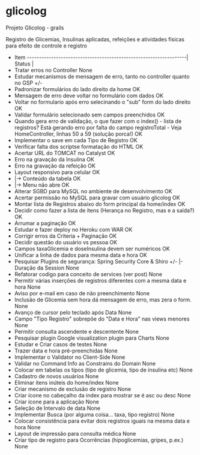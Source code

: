 # glicolog
Projeto Glicolog - grails

Registro de Glicemias, Insulinas aplicadas, refeições e atividades físicas para efeito de controle e registro


* Item ------------------------------------------------------------------| Status |
* Tratar erros no Controller                                                None
* Estudar mecanismos de mensagem de erro, tanto no controller quanto no GSP +/-
* Padronizar formulários do lado direito da home                            OK
* Mensagem de erro deve voltar no formulário com dados                      OK
* Voltar no formulario após erro selecinando o "sub" form do lado direito   OK
* Validar formulário selecionado sem campos preenchidos                     OK
* Quando gera erro de validação, o que fazer com o index() - lista de registros? Está gerando erro por falta do campo registroTotal - Veja HomeController, linhas 50 a 59 (solução porca!)                                                                                                   OK
* Implementar o save em cada Tipo de Registro                               OK
* Verificar falta dos scriptse formatação do HTML                           OK
* Acertar URL do TOMCAT no Catalyst                                         OK
* Erro na gravação da Insulina                                              OK
* Erro na gravação da refeição                                              OK
* Layout responsivo para celular                                            OK
* |-> Conteúdo da tabela                                                    OK
* |-> Menu não abre                                                         OK
* Alterar SGBD para MySQL no ambiente de desenvolvimento                    OK
* Acertar permissão no MySQL para gravar com usuário glicolog               OK
* Montar lista de Registros abaixo do form principal da home/index          OK
* Decidir como fazer a lista de itens (Herança no Registro, mas e a saída?) OK
* Arrumar a paginação                                                       OK
* Estudar e fazer deploy no Heroku com WAR                                  OK
* Corrigir erros da Criteria + Paginação                                    OK
* Decidir questão do usuário vs pessoa                                      OK
* Campos taxaGlicemia e doseInsulina devem ser numéricos                    OK
* Unificar a linha de dados para mesma data e hora                          OK
* Pesquisar Plugins de segurança: Spring Security Core & Shiro              +/-
   |- Duração da Session                                                    None
* Refatorar codigo para conceito de services (ver post)                     None
* Permitir várias inserções de registros diferentes com a mesma data e hora None
* Aviso por e-mail em caso de não preenchimento                             None
* Inclusão de Glicemia sem hora dá mensagem de erro, mas zera o form.       None
* Avanço de cursor pelo teclado após Data                                   None
* Campo "Tipo Registro" sobrepõe do "Data e Hora" nas views menores         None
* Permitir consulta ascendente e descentente                                None
* Pesquisar plugin Google visualization plugin para Charts                  None
* Estudar e Criar casos de testes                                           None
* Trazer data e hora pré-preenchidas                                        None
* Implementar o Validator no Client-Side                                    None
* Validar no Command Info as Constrains do Domain                           None
* Colocar em tabelas os tipos (tipo de glicemia, tipo de insulina etc)      None
* Cadastro de novos usuários                                                None
* Eliminar itens inúteis do home/index                                      None
* Criar mecanismo de exclusão de registro                                   None
* Criar ícone no cabeçalho da index para mostrar se é asc ou desc           None
* Criar ícone para a aplicação                                              None
* Seleção de Intervalo de data                                              None
* Implementar Busca (por alguma coisa... taxa, tipo registro)               None
* Colocar consistência para evitar dois registros iguais na mesma data e hora None
* Layout de impressão para consulta médica                                  None
* Criar tipo de registro para Ocorrências (hipoglicemias, gripes, p.ex.)    None